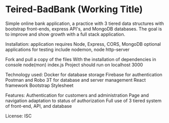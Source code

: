 # Teired-BadBank (Working Title)
Simple online bank application, a practice with 3 tiered data structures with bootstrap front-ends, express API's, and MongoDB databases. The goal is to improve and show growth with a full stack application.

Installation:
  application requires Node, Express, CORS, MongoDB
  optional applications for testing include nodemon, node http-server
  
  Fork and pull a copy of the files
  With the installation of dependencies in console node(mon) index.js
  Project should run on localhost 3000
  

Technology used: 
  Docker for database storage
  Firebase for authentication 
  Postman and Robo 3T for database and server management
  React framework
  Bootstrap Stylesheet
  
Features:
  Authentication for customers and administration
  Page and navigation adaptation to status of authorization
  Full use of 3 tiered system of front-end, API, and database

License: ISC
